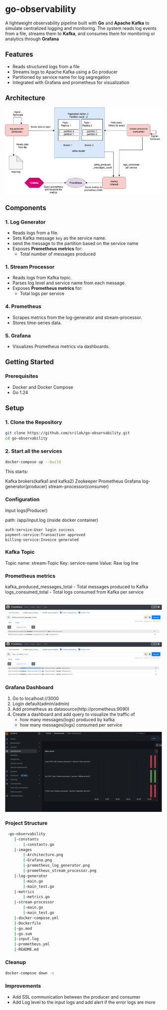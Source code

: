 # go-observability
 A lightweight observability pipeline built with **Go** and **Apache Kafka** to simulate centralized logging and monitoring. The system reads log events from a file, streams them to **Kafka**, and consumes them for monitoring or analytics through **Grafana**

## Features

- Reads structured logs from a file
- Streams logs to Apache Kafka using a Go producer
- Partitioned by service name for log segregation
- Integrated with Grafana and prometheus for visualization

## Architecture

![Screenshot](images/Architecture.png)

## Components
### 1. **Log Generator**
- Reads logs from a file.
- Sets Kafka message `key` as the service name.
- send the message to the partition based on the service name
- Exposes **Prometheus metrics** for:
  - Total number of messages produced
### 1. **Stream Processor**
- Reads logs from Kafka topic.
- Parses log level and service name from each message.
- Exposes **Prometheus metrics** for:
  - Total logs per service

### 4. **Prometheus**
- Scrapes metrics from the log-generator and stream-processor.
- Stores time-series data.

### 5. **Grafana**
- Visualizes Prometheus metrics via dashboards.

## Getting Started

### Prerequisites
- Docker and Docker Compose
- Go 1.24

## Setup
### 1. Clone the Repository
```bash
git clone https://github.com/srilak/go-observability.git
cd go-observability
```

### 2. Start all the services
```bash
docker-compose up --build
```
This starts:

Kafka brokers(kafka1 and kafka2)
Zookeeper
Prometheus
Grafana
log-generator(producer)
stream-processor(consumer)

### Configuration

Input logs(Producer)

path: /app/input.log (inside docker container)

```
auth-service:User login success
payment-service:Transaction approved
billing-service:Invoice generated
```
### Kafka Topic
Topic name: stream-Topic
Key: service-name
Value: Raw log line

### Prometheus metrics

kafka_produced_messages_total - Total messages produced to Kafka
logs_consumed_total - Total logs consumed from Kafka per service

![Screenshot](images/prometheus_log_generator.png)

![Screenshot](images/prometheus_stream_processor.png)

### Grafana Dashboard
1. Go to localhost://3000
2. Login default(admin/admin)
3. Add prometheus as datasource(http://prometheus:9090)
4. Create a dashboard and add query to visualize the traffic of
    - how many messages(logs) produced by kafka
    - how many messages(logs) consumed per service

![Screenshot](images/Grafana.png)

### Project Structure
```bash
 -go-observability
    |-constants
        |-constants.go
    |-images
        |-Architecture.png
        |-Grafana.png
        |-prometheus_log_generator.png
        |-prometheus_stream_processor.png
    |-log-generator
        |-main.go
        |-main_test.go
    |-metrics
        |-metrics.go
    |-stream-processor
        |-main.go
        |-main_test.go
    |-docker-compose.yml
    |-Dockerfile
    |-go.mod
    |-go.sum
    |-input.log
    |-prometheus.yml
    |-README.md
```

### Cleanup

```bash
docker-compose down -v
```
### Improvements
- Add SSL communication between the producer and consumer
- Add Log level to the input logs and add alert if the error logs are more

